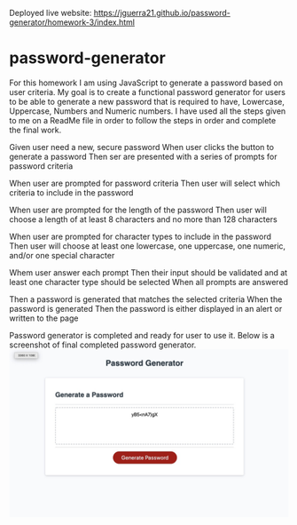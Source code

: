 Deployed live website:  https://jguerra21.github.io/password-generator/homework-3/index.html

# password-generator
For this homework I am using JavaScript to generate a password based on user criteria. My goal is to create a functional password generator for users to be able to generate a new password that is required to have, Lowercase, Uppercase, Numbers and Numeric numbers.
I have used all the steps given to me on a ReadMe file in order to follow the steps in order and complete the final work. 


Given user need a new, secure password
When user clicks the button to generate a password
Then ser are presented with a series of prompts for password criteria

When user are prompted for password criteria
Then user will select which criteria to include in the password

When user are prompted for the length of the password
Then user will choose a length of at least 8 characters and no more than 128 characters

When user are prompted for character types to include in the password
Then user will choose at least one lowercase, one uppercase, one numeric, and/or one special character

Whem user answer each prompt
Then their input should be validated and at least one character type should be selected
When all prompts are answered

Then a password is generated that matches the selected criteria
When the password is generated
Then the password is either displayed in an alert or written to the page

Password generator is completed and ready for user to use it. Below is a screenshot of final completed password generator.
![](homework-3/images/Password-Generator.jpeg)
